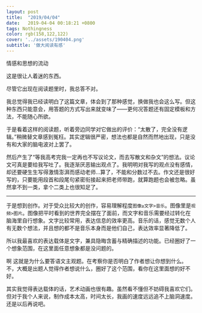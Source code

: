 ```yaml
---
layout: post
title:  "2019/04/04"
date:   2019-04-04 00:18:21 +0800
tags: Nothingness
color: rgb(158,122,122)
cover: '../assets/190404.png'
subtitle: '做大阅读有感'
---
```

情感和思想的流动

这是很让人着迷的东西。

尽管它出现在阅读题里时，我总答不对。

我总觉得我已经读明白了这篇文章，体会到了那种感觉，换做我也会这么写。但这种东西只能意会，用答题的方式写出来就变味了——更何况答题还有固定模板和方法，不能随心所欲。

于是看着这样的阅读题，听着旁边同学对它做出的评价：“太散了，完全没有逻辑。”稍微替文章感到冤枉。其实逻辑很严密，想法也都是自然而然地出现，只是没有和大家的脑电波对上罢了。

然后产生了“等我高考完我一定再也不写议论文，而去写散文和杂文”的想法。议论文可真是要给我写吐了。我逐渐厌恶输出观点了。我明明对我写的观点没有感情，却还要硬生生写得激情澎湃而感动老师...算了，不能和分数过不去。作文还是很好写的，只要能用段首和段尾句紧密衔接起来把老师带跑，就算跑题也会被忽略。虽然拿不到一类，拿个二类上也很知足了。

---

于是想到创作。对于受众比较大的创作，容易理解程度`图像≥文字>音乐`。图像里是`视频>图片`。图像把平时看到的世界完全摆在了面前，而文字和音乐需要经过转化在脑海里自行想象。文字比较常用，表达信息的效率更高。音乐的话，感觉无数个人有无数个想法，并且想的都不是音乐本身而是他们自己，表达效率显著降低了。

所以我最喜欢的表达载体是文字，兼具隐晦含蓄与精确描述的功能。已经圈好了一个想象范围，在这里面任意想象都是没问题的。

啊 这就是为什么要答语文主观题。在考察你是否明白了作者想让你想到什么。不，大概是出题人觉得作者想说什么，圈好了这个范围，看你在这里面想的好不好。

其实我觉得表达载体的话，艺术动画也很有趣。虽然看不懂但不妨碍我喜欢它们。但对于我个人来说，制作成本太高，时间太长，我画的速度远远追不上脑洞速度。还是以后再说吧。
